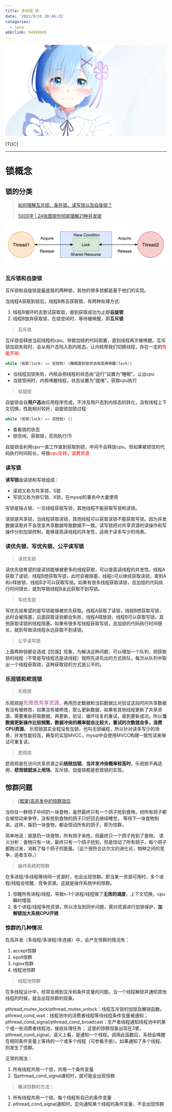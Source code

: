```yaml
---
title: 多线程_锁
date: '2022/9/10 20:46:25'
categories:
  - java
abbrlink: b4993685
---
```


![img](res/other/异世界蕾姆_1.png)

[TOC]

---

# 锁概念

## 锁的分类

> [如何理解互斥锁、条件锁、读写锁以及自旋锁？](https://www.zhihu.com/question/66733477/answer/1914795654)
>
> [5000字 | 24张图带你彻底理解21种并发锁](https://cloud.tencent.com/developer/article/1690909)

![img](res/多线程_锁/v2-cb3600216f64bfbc4cb26b58af952c57_720w.png)



### **互斥锁和自旋锁**

互斥锁和自旋锁是最底层的两种锁，其他的很多锁都是基于他们的实现。

当线程A获取到锁后，线程B再去获取锁，有两种处理方式:

1. 线程B循环的去尝试获取锁，直到获取成功为止即**自旋锁**
2. 线程B放弃获取锁，在锁空闲时，等待被唤醒，即**互斥锁**

> 互斥锁

互斥锁会释放当前线程的cpu，导致加锁的代码阻塞，直到线程再次被唤醒。互斥锁加锁失败时，会从用户态陷入到内核态，让内核帮我们切换线程，存在一定的<font color=#FF0000>性能开销</font>

```java
while (抢锁(lock) == 没抢到) {睡眠直到锁状态改变再唤醒(lock)}
```

* 当线程加锁失败，内核会把线程的状态由“运行”设置为“睡眠”，让出cpu
* 当锁空闲时，内核唤醒线程，状态设置为“就绪”，获取cpu执行

> 自旋锁

自旋锁会自**用户态**由应用程序完成，不涉及用户态到内核态的转化，没有线程上下文切换，性能相对较好，自旋锁加锁过程:

```java
while (抢锁(lock) == 没抢到) {}
```

* 查看锁的状态
* 锁空闲，获取锁，否则执行(1)

自旋锁会利用cpu一直工作直到获取到锁，中间不会释放cpu，但如果被锁住的代码执行时间较长，导致<font color=#FF0000>cpu空转</font>，<font color=#FF0000>浪费资源</font>

### **读写锁**

**读写锁**由读锁和写锁组成：

* 读锁又称为共享锁，S锁
* 写锁又称为排它锁、X锁，在mysql的事务中大量使用

写锁是独占锁，一旦线程获取写锁，其他线程不能获取写锁和读锁。

读锁是共享锁，当线程获取读锁，其他线程可以获取读锁不能获取写锁。因为并发数据读取并不会改变共享数据导致数据不一致。读写锁把对共享资源的读操作和写操作分别加锁控制，能够提高读线程的并发性，适用于读多写少的场景。

### 读优先锁、写优先锁、公平读写锁

> 读优先锁

读优先锁希望的是读锁能够被更多的线程获取，可以提高读线程的并发性。线程A获取了读锁，线程B想获取写锁，此时会被阻塞，线程c可以继续获取读锁，直到A和c释放锁，线程B才可以获取写锁。如果有很多线程获取读锁，且加锁的代码执行时间很长，就到导致线程B永远获取不到写锁。

> 写优先锁

写优先锁希望的是写锁能够被优先获取。线程A获取了读锁，线程B想获取写锁，此时会被阻塞，后面获取读锁都会失败，线程A释放锁，线程B可以获取写锁，其他获取读锁的线程阻塞。如果有很多写线程获取写锁，且加锁的代码执行时间很长，就到导致读线程永远获取不到读锁。

> 公平读写锁

上面两种锁都会造成【饥饿】现象，为解决这种问题，可以增加一个队列，把获取锁的线程（不管是写线程还是读线程）按照先进先出的方式排队，每次从队列中取出一个线程获取锁，这种获取锁的方式是公平的。

### **乐观锁和悲观锁**

> 乐观锁

乐观锁是<font color=#9F4890 size=3>先修改共享资源</font>，再用历史数据和当前数据比对验证这段时间共享数据有没有被修改，如果没有被修改，那么更新数据，如果有其他线程更新了共享资源，需要重新获取数据，再更新，验证，循环往复的重试，直到更新成功。所以**当数据更新操作比较频繁，数据冲突的概率就会比较大，重试的次数就会多，浪费CPU资源**。
乐观锁其实全程没有加锁，也叫无锁编程，所以针对读多写少的场景，并发性能较高，典型的实现MVCC，mysql中会使用MVCC构建一致性读来保证可重复读。

> 悲观锁

悲观锁是在访问共享资源之前**统统加锁**。**当并发冲突概率较高时**，乐观锁不再适用，**悲观锁就派上用场**。互斥锁、自旋锁都是悲观锁的实现。

## 惊群问题

> [[框架]高并发中的惊群效应](https://blog.csdn.net/second60/article/details/81252106)

当你往一群鸽子中间扔一块食物，虽然最终只有一个鸽子抢到食物，但所有鸽子都会被惊动来争夺，没有抢到食物的鸽子只好回去继续睡觉， 等待下一块食物到来。这样，每扔一块食物，都会惊动所有的鸽子，即为惊群。 

简单地说：就是扔一块食物，所有鸽子来抢，但最终只一个鸽子抢到了食物。
语义分析：食物只有一块，最终只有一个鸽子抢到，但是惊动了所有鸽子，每个鸽子都跑过来，消耗了每个鸽子的能量。（这个很符合达尔文的进化论，物种之间的竞争，适者生存。）

> 操作系统的惊群

在多进程/多线程等待同一资源时，也会出现惊群。即当某一资源可用时，多个进程/线程会惊醒，竞争资源。这就是操作系统中的惊群。

1. 惊醒所有进程/线程，导致n-1个进程/线程做了**无效的调度**，上下文切换，cpu瞬时增高
2. 多个进程/线程争抢资源，所以涉及到同步问题，需对资源进行加锁保护，**加解锁加大系统CPU开销**

### 惊群的几种情况

在高并发（多线程/多进程/多连接）中，会产生惊群的情况有：

1. accept惊群
2. epoll惊群
3. nginx惊群
4. 线程池惊群

> 线程池惊群

在多线程设计中，经常会用到互斥和条件变量的问题。当一个线程解锁并通知其他线程的时候，就会出现惊群的现象。

pthread_mutex_lock/pthread_mutex_unlock：线程互斥锁的加锁及解锁函数。
pthread_cond_wait：线程池中的消费者线程等待线程条件变量被通知；
pthread_cond_signal/pthread_cond_broadcast：生产者线程通知线程池中的某个或一些消费者线程池，接收处理任务；
这里的惊群现象出现在3里，pthread_cond_signal，语义上看，是通知一个线程。调用此函数后，系统会唤醒在相同条件变量上等待的一个或多个线程（可参看手册）。如果通知了多个线程，则发生了惊群。

正常的用法：

1. 所有线程共用一个锁，共用一个条件变量
2. 当pthread_cond_signal通知时，就可能会出现惊群

> 解决惊群的方法：

1. 所有线程共用一个锁，每个线程有自已的条件变量
2. pthread_cond_signal通知时，定向通知某个线程的条件变量，不会出现惊群
